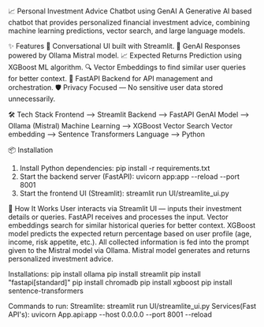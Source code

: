 📈 Personal Investment Advice Chatbot using GenAI
A Generative AI based chatbot that provides personalized financial investment advice, combining machine learning predictions, vector search, and large language models.

✨ Features
💬 Conversational UI built with Streamlit.
🧠 GenAI Responses powered by Ollama Mistral model.
📈 Expected Returns Prediction using XGBoost ML algorithm.
🔍 Vector Embeddings to find similar user queries for better context.
🚀 FastAPI Backend for API management and orchestration.
🛡️ Privacy Focused — No sensitive user data stored unnecessarily.

🛠️ Tech Stack
Frontend --> Streamlit
Backend -->	FastAPI
GenAI Model -->	Ollama (Mistral)
Machine Learning -->	XGBoost
Vector Search	Vector embedding --> Sentence Transformers
Language -->	Python

📦 Installation
1. Install Python dependencies:
   pip install -r requirements.txt
2. Start the backend server (FastAPI):
   uvicorn app:app --reload --port 8001
3. Start the frontend UI (Streamlit):
   streamlit run UI/streamlite_ui.py

🧠 How It Works
User interacts via Streamlit UI — inputs their investment details or queries.
FastAPI receives and processes the input.
Vector embeddings search for similar historical queries for better context.
XGBoost model predicts the expected return percentage based on user profile (age, income, risk appetite, etc.).
All collected information is fed into the prompt given to the Mistral model via Ollama.
Mistral model generates and returns personalized investment advice.

Installations:
pip install ollama
pip install streamlit
pip install "fastapi[standard]"
pip install chromadb
pip install xgboost
pip install sentence-transformers


Commands to run:
Streamlite: streamlit run UI/streamlite_ui.py
Services(Fast API's): uvicorn App.api:app --host 0.0.0.0 --port 8001 --reload